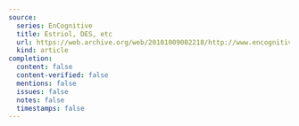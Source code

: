 ```yaml
---
source:
  series: EnCognitive
  title: Estriol, DES, etc
  url: https://web.archive.org/web/20101009002218/http://www.encognitive.com/node/12884
  kind: article
completion:
  content: false
  content-verified: false
  mentions: false
  issues: false
  notes: false
  timestamps: false
---
```

